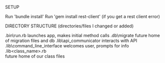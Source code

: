 
SETUP

Run 'bundle install'
Run 'gem install rest-client' (if you get a rest client error)

DIRECTORY STRUCTURE (directories/files I changed or added)

.bin\run.rb
  launches app, makes initial method calls
.db\migrate
   future home of migration files and db
.lib\api_communicator
  interacts with API
.lib\command_line_interface
  welcomes user, prompts for info
.lib\<class_name>.rb  
  future home of our class files

